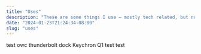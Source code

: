 ```yaml
---
title: "Uses"
description: "These are some things I use – mostly tech related, but not completely. An eternal work in progress."
date: "2024-01-23T21:24:34-08:00"
slug: "uses"
---
```

test
owc thunderbolt dock
Keychron Q1
test
test

